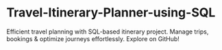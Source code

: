 # Travel-Itinerary-Planner-using-SQL
Efficient travel planning with SQL-based itinerary project. Manage trips, bookings &amp; optimize journeys effortlessly. Explore on GitHub!
